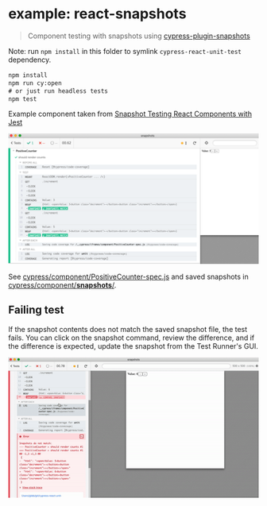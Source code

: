 # example: react-snapshots

> Component testing with snapshots using [cypress-plugin-snapshots](https://github.com/meinaart/cypress-plugin-snapshots)

Note: run `npm install` in this folder to symlink `cypress-react-unit-test` dependency.

```shell
npm install
npm run cy:open
# or just run headless tests
npm test
```

Example component taken from [Snapshot Testing React Components with Jest](https://semaphoreci.com/community/tutorials/snapshot-testing-react-components-with-jest)

![Snapshot test](images/snapshot-test.png)

See [cypress/component/PositiveCounter-spec.js](cypress/component/PositiveCounter-spec.js) and saved snapshots in [cypress/component/**snapshots**/](cypress/component/__snapshots__/PositiveCounter-spec.js.snap).

## Failing test

If the snapshot contents does not match the saved snapshot file, the test fails. You can click on the snapshot command, review the difference, and if the difference is expected, update the snapshot from the Test Runner's GUI.

![Update snapshot](images/update-snapshot.gif)
